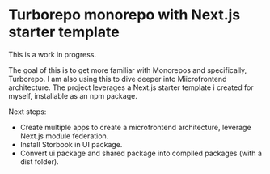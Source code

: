 # Turborepo monorepo with Next.js starter template

This is a work in progress.

The goal of this is to get more familiar with Monorepos and specifically, Turborepo. I am also using this to dive deeper into Miicrofrontend architecture. The project leverages a Next.js starter template i created for myself, installable as an npm package.

Next steps:

- Create multiple apps to create a microfrontend architecture, leverage Next.js module federation.
- Install Storbook in UI package.
- Convert ui package and shared package into compiled packages (with a dist folder).
